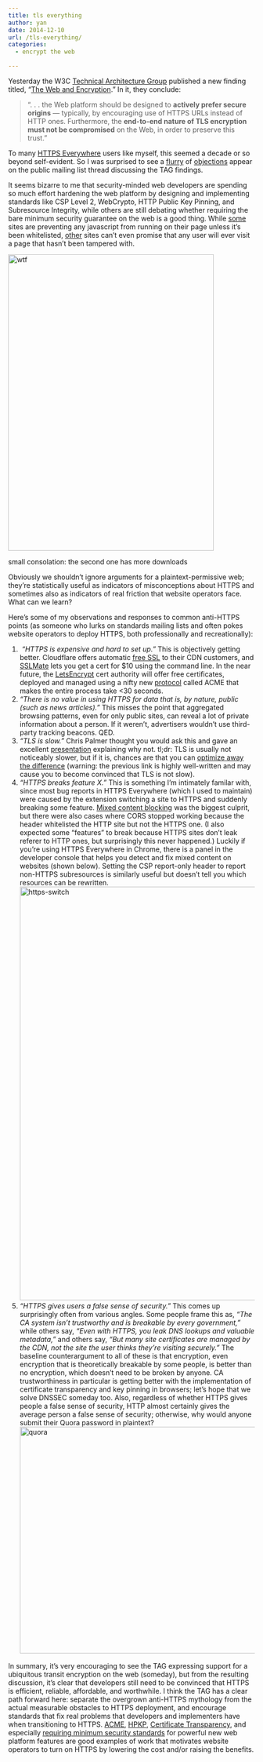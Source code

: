 ```yaml
---
title: tls everything
author: yan
date: 2014-12-10
url: /tls-everything/
categories:
  - encrypt the web

---
```

Yesterday the W3C [Technical Architecture Group][1] published a new finding titled, &#8220;[The Web and Encryption][2].&#8221; In it, they conclude:

> &#8220;. . . the Web platform should be designed to **actively prefer secure origins** — typically, by encouraging use of HTTPS URLs instead of HTTP ones. Furthermore, the **end-to-end nature of TLS encryption must not be compromised** on the Web, in order to preserve this trust.&#8221;

To many [HTTPS Everywhere][3] users like myself, this seemed a decade or so beyond self-evident. So I was surprised to see a [flurry][4] of [objections][5] appear on the public mailing list thread discussing the TAG findings.

It seems bizarre to me that security-minded web developers are spending so much effort hardening the web platform by designing and implementing standards like CSP Level 2, WebCrypto, HTTP Public Key Pinning, and Subresource Integrity, while others are still debating whether requiring the bare minimum security guarantee on the web is a good thing. While [some][6] sites are preventing any javascript from running on their page unless it&#8217;s been whitelisted, [other][7] sites can&#8217;t even promise that any user will ever visit a page that hasn&#8217;t been tampered with.

<div id="attachment_502" style="width: 430px" class="wp-caption alignnone">
  <a href="https://zyan.scripts.mit.edu/blog/wp-content/uploads/2014/12/wp-wtf.png"><img class="size-full wp-image-502" src="https://zyan.scripts.mit.edu/blog/wp-content/uploads/2014/12/wp-wtf.png" alt="wtf" width="420" height="604" srcset="https://zyan.scripts.mit.edu/blog/wp-content/uploads/2014/12/wp-wtf.png 420w, https://zyan.scripts.mit.edu/blog/wp-content/uploads/2014/12/wp-wtf-208x300.png 208w" sizes="(max-width: 420px) 100vw, 420px" /></a>
  
  <p class="wp-caption-text">
    small consolation: the second one has more downloads
  </p>
</div>

Obviously we shouldn&#8217;t ignore arguments for a plaintext-permissive web; they&#8217;re statistically useful as indicators of misconceptions about HTTPS and sometimes also as indicators of real friction that website operators face. What can we learn?

Here&#8217;s some of my observations and responses to common anti-HTTPS points (as someone who lurks on standards mailing lists and often pokes website operators to deploy HTTPS, both professionally and recreationally):

  1.  _&#8220;HTTPS is expensive and hard to set up.&#8221;_ This is objectively getting better. Cloudflare offers automatic [free SSL][8] to their CDN customers, and [SSLMate][9] lets you get a cert for $10 using the command line. In the near future, the [LetsEncrypt][10] cert authority will offer free certificates, deployed and managed using a nifty new [protocol][11] called ACME that makes the entire process take <30 seconds.
  2. _&#8220;There is no value in using HTTPS for data that is, by nature, public (such as news articles).&#8221;_ This misses the point that aggregated browsing patterns, even for only public sites, can reveal a lot of private information about a person. If it weren&#8217;t, advertisers wouldn&#8217;t use third-party tracking beacons. QED.
  3. _&#8220;TLS is slow.&#8221;_ Chris Palmer thought you would ask this and gave an excellent [presentation][12] explaining why not. tl;dr: TLS is usually not noticeably slower, but if it is, chances are that you can [optimize away the difference][13] (warning: the previous link is highly well-written and may cause you to become convinced that TLS is not slow).
  4. _&#8220;HTTPS breaks feature X.&#8221;_ This is something I&#8217;m intimately familar with, since most bug reports in HTTPS Everywhere (which I used to maintain) were caused by the extension switching a site to HTTPS and suddenly breaking some feature. [Mixed content blocking][14] was the biggest culprit, but there were also cases where CORS stopped working because the header whitelisted the HTTP site but not the HTTPS one. (I also expected some &#8220;features&#8221; to break because HTTPS sites don&#8217;t leak referer to HTTP ones, but surprisingly this never happened.) Luckily if you&#8217;re using HTTPS Everywhere in Chrome, there is a panel in the developer console that helps you detect and fix mixed content on websites (shown below). Setting the CSP report-only header to report non-HTTPS subresources is similarly useful but doesn&#8217;t tell you which resources can be rewritten.[<img class="alignnone size-full wp-image-501" src="https://zyan.scripts.mit.edu/blog/wp-content/uploads/2014/12/https-switch.png" alt="https-switch" width="1293" height="843" srcset="https://zyan.scripts.mit.edu/blog/wp-content/uploads/2014/12/https-switch.png 1293w, https://zyan.scripts.mit.edu/blog/wp-content/uploads/2014/12/https-switch-300x195.png 300w, https://zyan.scripts.mit.edu/blog/wp-content/uploads/2014/12/https-switch-1024x667.png 1024w, https://zyan.scripts.mit.edu/blog/wp-content/uploads/2014/12/https-switch-624x406.png 624w" sizes="(max-width: 1293px) 100vw, 1293px" />][15]
  5. _&#8220;HTTPS gives users a false sense of security.&#8221;_ This comes up surprisingly often from various angles. Some people frame this as, _&#8220;The CA system isn&#8217;t trustworthy and is breakable by every government,&#8221;_ while others say, _&#8220;Even with HTTPS, you leak DNS lookups and valuable metadata,&#8221;_ and others say, _&#8220;But many site certificates are managed by the CDN, not the site the user thinks they&#8217;re visiting securely.&#8221;_ The baseline counterargument to all of these is that encryption, even encryption that is theoretically breakable by some people, is better than no encryption, which doesn&#8217;t need to be broken by anyone. CA trustworthiness in particular is getting better with the implementation of certificate transparency and key pinning in browsers; let&#8217;s hope that we solve DNSSEC someday too. Also, regardless of whether HTTPS gives people a false sense of security, HTTP almost certainly gives the average person a false sense of security; otherwise, why would anyone submit their Quora password in plaintext?[<img class="wp-image-504 " src="https://zyan.scripts.mit.edu/blog/wp-content/uploads/2014/12/quora1.png" alt="quora" width="603" height="462" srcset="https://zyan.scripts.mit.edu/blog/wp-content/uploads/2014/12/quora1.png 1038w, https://zyan.scripts.mit.edu/blog/wp-content/uploads/2014/12/quora1-300x229.png 300w, https://zyan.scripts.mit.edu/blog/wp-content/uploads/2014/12/quora1-1024x784.png 1024w, https://zyan.scripts.mit.edu/blog/wp-content/uploads/2014/12/quora1-624x477.png 624w" sizes="(max-width: 603px) 100vw, 603px" />][16]

In summary, it&#8217;s very encouraging to see the TAG expressing support for a ubiquitous transit encryption on the web (someday), but from the resulting discussion, it&#8217;s clear that developers still need to be convinced that HTTPS is efficient, reliable, affordable, and worthwhile. I think the TAG has a clear path forward here: separate the overgrown anti-HTTPS mythology from the actual measurable obstacles to HTTPS deployment, and encourage standards that fix real problems that developers and implementers have when transitioning to HTTPS. [ACME][17], [HPKP][18], [Certificate Transparency][19], and especially [requiring minimum security standards][20] for powerful new web platform features are good examples of work that motivates website operators to turn on HTTPS by lowering the cost and/or raising the benefits.

 [1]: http://www.w3.org/2001/tag/
 [2]: https://w3ctag.github.io/web-https/
 [3]: https://eff.org/https-everywhere
 [4]: http://lists.w3.org/Archives/Public/www-tag/2014Dec/0018.html
 [5]: http://lists.w3.org/Archives/Public/www-tag/2014Dec/0051.html
 [6]: https://blog.matatall.com/
 [7]: http://www.nytimes.com/
 [8]: https://blog.cloudflare.com/introducing-universal-ssl/
 [9]: https://sslmate.com/
 [10]: https://letsencrypt.org/
 [11]: https://github.com/letsencrypt/acme-spec
 [12]: https://www.youtube.com/watch?v=ayD0LiZkWLQ
 [13]: https://istlsfastyet.com/
 [14]: https://support.mozilla.org/en-US/kb/how-does-content-isnt-secure-affect-my-safety
 [15]: https://zyan.scripts.mit.edu/blog/wp-content/uploads/2014/12/https-switch.png
 [16]: https://zyan.scripts.mit.edu/blog/wp-content/uploads/2014/12/quora1.png
 [17]: https://github.com/letsencrypt/acme-spec/blob/master/draft-barnes-acme.txt
 [18]: https://tools.ietf.org/html/draft-ietf-websec-key-pinning-21
 [19]: https://tools.ietf.org/html/rfc6962
 [20]: https://w3c.github.io/webappsec/specs/powerfulfeatures/
